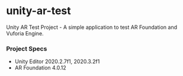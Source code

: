 # unity-ar-test
Unity AR Test Project - A simple application to test AR Foundation and Vuforia Engine.


### Project Specs
 - Unity Editor 2020.2.7f1, 2020.3.2f1
 - AR Foundation 4.0.12
